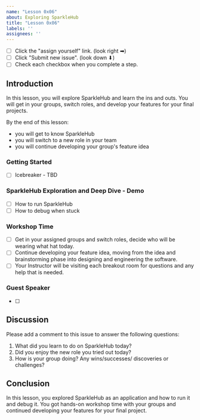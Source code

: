 ```yaml
---
name: "Lesson 0x06"
about: Exploring SparkleHub
title: "Lesson 0x06"
labels: ''
assignees: ''
---
```


* [ ] Click the "assign yourself" link. (look right ➡)
* [ ] Click "Submit new issue". (look down ⬇) 
* [ ] Check each checkbox when you complete a step.

## Introduction

In this lesson, you will explore SparkleHub and learn the ins and outs. You will get in your groups, switch roles, and develop your features for your final projects.

By the end of this lesson:

* you will get to know SparkleHub
* you will switch to a new role in your team
* you will continue developing your group's feature idea 

### Getting Started

* [ ] Icebreaker - TBD

### SparkleHub Exploration and Deep Dive - Demo 

* [ ] How to run SparkleHub
* [ ] How to debug when stuck 

### Workshop Time 
* [ ] Get in your assigned groups and switch roles, decide who will be wearing what hat today. 
* [ ] Continue developing your feature idea, moving from the idea and brainstorming phase into designing and engineering the software. 
* [ ] Your Instructor will be visiting each breakout room for questions and any help that is needed. 

### Guest Speaker

* [ ] 

## Discussion

Please add a comment to this issue to answer the following questions:

1. What did you learn to do on SparkleHub today? 
2. Did you enjoy the new role you tried out today? 
3. How is your group doing? Any wins/successes/ discoveries or challenges? 

## Conclusion

In this lesson, you explored SparkleHub as an application and how to run it and debug it. You got hands-on workshop time with your groups and continued developing your features for your final project.  
